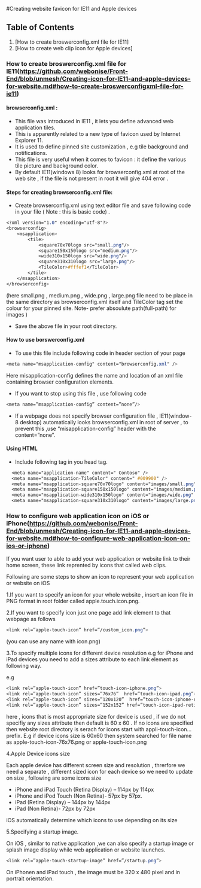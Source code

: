 #Creating website favicon for IE11 and Apple devices

## Table of Contents

1. [How to create broswerconfig.xml file for IE11]
2. [How to create web clip icon for Apple devices]


### How to create broswerconfig.xml file for IE11(https://github.com/webonise/Front-End/blob/unmesh/Creating-icon-for-IE11-and-apple-devices-for-website.md#how-to-create-broswerconfigxml-file-for-ie11)
#### browserconfig.xml  :
* This file was introduced in IE11 , it lets you define advanced web application tiles.
* This is apparently related to a new type of favicon used by Internet Explorer 11.
* It is used to define pinned site customization , e.g tile background and notifications.
* This file is very useful when it comes to favicon : it define the various tile picture and background color.
* By default IE11(windows 8) looks for browserconfig.xml at root of the web site , if the file is not present in root it will give 404 error .

#### Steps for creating browserconfig.xml file:
* Create browserconfig.xml using text editor file and save following code in your file ( Note : this is basic code) .

```css
<?xml version="1.0" encoding="utf-8"?>
<browserconfig>
    <msapplication>
        <tile>
            <square70x70logo src="small.png"/>
            <square150x150logo src="medium.png"/>
            <wide310x150logo src="wide.png"/>
            <square310x310logo src="large.png"/>
            <TileColor>#fffef1</TileColor>
        </tile>
    </msapplication>
</browserconfig>
```
(here small.png , medium.png , wide.png , large.png  file need to be place in the same directory as browserconfig.xml itself and TileColor tag set the colour for your pinned site.
 Note-  prefer absoulute path(full-path) for images )

* Save the above file in your root directory.

#### How to use borswerconfig.xml
* To use this file include following code in header section of your page

```css
<meta name="msapplication-config" content="browserconfig.xml" />
```
Here misapplication-config defines the name and location of an xml file containing browser configuration elements.

* If you want to stop using this file , use following code
```css
<meta name=”msapplication-config” content=”none”/>
```
* If a webpage does not specify browser configuration file , IE11(window-8 desktop) automatically looks browserconfig.xml in root of server  , to prevent this ,use “misapplication-config” header with the content=”none”.

#### Using HTML

*  Include following tag in you head tag.

```css
  <meta name="application-name" content=" Contoso" />
  <meta name="msapplication-TileColor" content=" #009900" />
  <meta name="msapplication-square70x70logo" content="images/small.png" />
  <meta name="msapplication-square150x150logo" content="images/medium.png" />
  <meta name="msapplication-wide310x150logo" content="images/wide.png" />
  <meta name="msapplication-square310x310logo" content="images/large.png" />
```

### How to configure web application icon on iOS or iPhone(https://github.com/webonise/Front-End/blob/unmesh/Creating-icon-for-IE11-and-apple-devices-for-website.md#how-to-configure-web-application-icon-on-ios-or-iphone)

If you want user to able to add your web application or website link to their home screen, these link reprented by icons that called web clips.

Following are some steps to show an icon to represent your web application or website on iOS

1.If you want to specify an icon for your whole website , insert an icon file in PNG format in root folder called apple.touch.icon.png.

2.If you want to specify icon just one page add link element to that webpage as follows

```css
<link rel=”apple-touch-icon” href=”/custom_icon.png”>
```
(you can use any name with icon.png)

3.To specify multiple icons for different device resolution e.g for iPhone and iPad devices you need to add a sizes attribute to each link element as following way.

e.g
```css
<link rel=”apple-touch-icon” href=”touch-icon-iphone.png”>
<link rel=”apple-touch-icon” sizes=”76x76”  href=”touch-icon-ipad.png”>
<link rel=”apple-touch-icon” sizes=”120x120”  href=”touch-icon-iphone-retina.png”>
<link rel=”apple-touch-icon” sizes=”152x152” href=”touch-icon-ipad-retina.png”>
```
here , icons that is most appropriate size for device  is used , if we do not specifiy any sizes attribute then default is 60 x 60 .
If no icons are specified then website root directory is serach for icons start with appli-touch-icon… prefix. E.g  if device icons size is 60x60 then system searched for file name as apple-touch-icon-76x76.png or apple-touch-icon.png

4.Apple Device icons size

Each apple device has different screen size and resolution , threrfore we need a separate  , different sized icon for each device so we need to update on size ,  following are some icons size

*	iPhone and iPad Touch (Retina Display) – 114px by 114px
*	iPhone and iPod Touch (Non Retina)- 57px by 57px.
*	iPad (Retina Display) – 144px by 144px
*	iPad (Non Retina)-  72px by 72px

iOS automatically determine which icons to use depending on its size

5.Specifying a startup image.

On iOS , similar to native application ,we can also specify a startup image or splash image display while web application or website launches.

```css
<link rel=”apple-touch-startup-image” href=”/startup.png”>
```

On iPhonen and iPad touch , the image must be 320 x 480 pixel and in portrait orientation.





